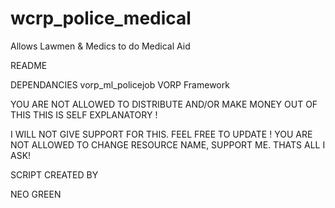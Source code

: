 # wcrp_police_medical
Allows Lawmen &amp; Medics to do Medical Aid


README

DEPENDANCIES
vorp_ml_policejob
VORP Framework

YOU ARE NOT ALLOWED TO DISTRIBUTE AND/OR MAKE MONEY OUT OF THIS THIS IS SELF EXPLANATORY !

I WILL NOT GIVE SUPPORT FOR THIS. FEEL FREE TO UPDATE ! YOU ARE NOT ALLOWED TO CHANGE RESOURCE NAME, SUPPORT ME. THATS ALL I ASK!

SCRIPT CREATED BY

NEO GREEN
